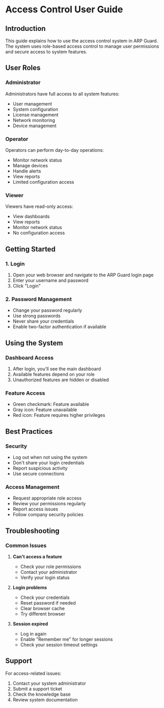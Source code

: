 # Access Control User Guide

## Introduction
This guide explains how to use the access control system in ARP Guard. The system uses role-based access control to manage user permissions and secure access to system features.

## User Roles

### Administrator
Administrators have full access to all system features:
- User management
- System configuration
- License management
- Network monitoring
- Device management

### Operator
Operators can perform day-to-day operations:
- Monitor network status
- Manage devices
- Handle alerts
- View reports
- Limited configuration access

### Viewer
Viewers have read-only access:
- View dashboards
- View reports
- Monitor network status
- No configuration access

## Getting Started

### 1. Login
1. Open your web browser and navigate to the ARP Guard login page
2. Enter your username and password
3. Click "Login"

### 2. Password Management
- Change your password regularly
- Use strong passwords
- Never share your credentials
- Enable two-factor authentication if available

## Using the System

### Dashboard Access
1. After login, you'll see the main dashboard
2. Available features depend on your role
3. Unauthorized features are hidden or disabled

### Feature Access
- Green checkmark: Feature available
- Gray icon: Feature unavailable
- Red icon: Feature requires higher privileges

## Best Practices

### Security
- Log out when not using the system
- Don't share your login credentials
- Report suspicious activity
- Use secure connections

### Access Management
- Request appropriate role access
- Review your permissions regularly
- Report access issues
- Follow company security policies

## Troubleshooting

### Common Issues
1. **Can't access a feature**
   - Check your role permissions
   - Contact your administrator
   - Verify your login status

2. **Login problems**
   - Check your credentials
   - Reset password if needed
   - Clear browser cache
   - Try different browser

3. **Session expired**
   - Log in again
   - Enable "Remember me" for longer sessions
   - Check your session timeout settings

## Support
For access-related issues:
1. Contact your system administrator
2. Submit a support ticket
3. Check the knowledge base
4. Review system documentation 